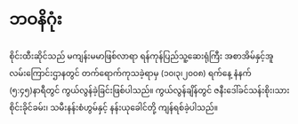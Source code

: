 # ဘဝနိဂုံး

စိုင်းထီးဆိုင်သည် မကျန်းမမာဖြစ်လာရာ ရန်ကုန်ပြည်သူ့ဆေးရုံကြီး အစာအိမ်နှင့်အူလမ်းကြောင်းဌာနတွင် တက်ရောက်ကုသခဲ့ရာမှ \(၁၀၊၃၊၂၀၀၈\) ရက်နေ့ နံနက် \(၅:၄၅\)နာရီတွင် ကွယ်လွန်ခဲ့ခြင်းဖြစ်ပါသည်။ ကွယ်လွန်ချိန်တွင် ဇနီးဒေါ်ခင်သန်းစိုး၊သားစိုင်းခိုင်ခမ်း၊ သမီးနန်းစံဟွမ်နှင့် နန်းယုခေါင်တို့ ကျန်ရစ်ခဲ့ပါသည်။


